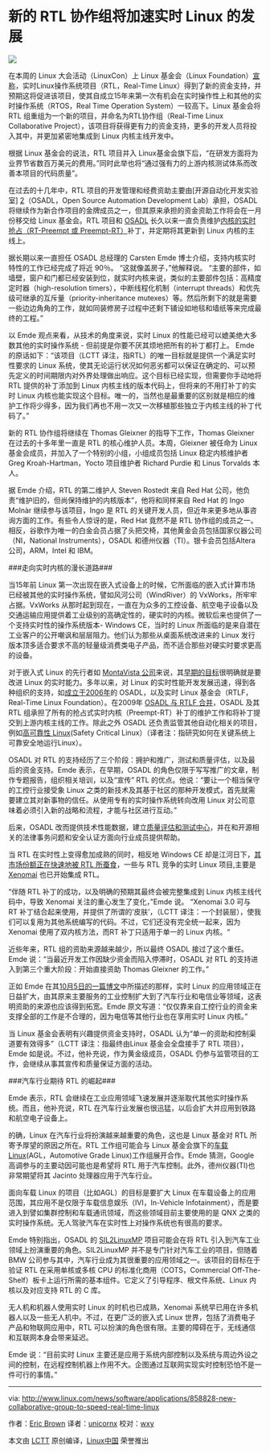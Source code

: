 新的 RTL 协作组将加速实时 Linux 的发展
================================================================================
![](http://www.linux.com/images/stories/66866/Tux-150.png)

在本周的 Linux 大会活动（LinuxCon）上 Linux 基金会（Linux Foundation）[宣称][1]，实时Linux操作系统项目（RTL，Real-Time Linux）得到了新的资金支持，并预期这将促进该项目，使其自成立15年来第一次有机会在实时操作性上和其他的实时操作系统（RTOS，Real Time Operation System）一较高下。Linux 基金会将 RTL 组重组为一个新的项目，并命名为RTL协作组（Real-Time Linux Collaborative Project），该项目将获得更有力的资金支持，更多的开发人员将投入其中，并更加紧密地集成到 Linux 内核主线开发中。

根据 Linux 基金会的说法，RTL 项目并入 Linux基金会旗下后，“在研发方面将为业界节省数百万美元的费用。”同时此举也将“通过强有力的上游内核测试体系而改善本项目的代码质量”。

在过去的十几年中，RTL 项目的开发管理和经费资助主要由[开源自动化开发实验室] [2]（OSADL，Open Source Automation Development Lab）承担，OSADL 将继续作为新合作项目的金牌成员之一，但其原来承担的资金资助工作将会在一月份移交给 Linux 基金会。RTL 项目和 [OSADL][3] 长久以来一直负责维护[内核的实时抢占（RT-Preempt 或 Preempt-RT）][4]补丁，并定期将其更新到 Linux 内核的主线上。

据长期以来一直担任 OSADL 总经理的 Carsten Emde 博士介绍，支持内核实时特性的工作已经完成了将近 90％。 “这就像盖房子，”他解释说。 “主要的部件，如墙壁，窗户和门都已经安装到位，就实时内核来说，类似的主要部件包括：高精度定时器（high-resolution timers），中断线程化机制（interrupt threads）和优先级可继承的互斥量（priority-inheritance mutexes）等。然后所剩下的就是需要一些边边角角的工作，就如同装修房子过程中还剩下铺设如地毯和墙纸等来完成最终的工程。”

以 Emde 观点来看，从技术的角度来说，实时 Linux 的性能已经可以媲美绝大多数其他的实时操作系统 - 但前提是你要不厌其烦地把所有的补丁都打上。 Emde 的原话如下：“该项目（LCTT 译注，指RTL）的唯一目标就是提供一个满足实时性要求的 Linux 系统，使其无论运行状况如何恶劣都可以保证在确定的、可以预先定义的时间期限内对外界处理做出响应。这个目标已经实现，但需要你手动地将 RTL 提供的补丁添加到 Linux 内核主线的版本代码上，但将来的不用打补丁的实时 Linux 内核也能实现这个目标。唯一的，当然也是最重要的区别就是相应的维护工作将少得多，因为我们再也不用一次又一次移植那些独立于内核主线的补丁代码了。”

新的 RTL 协作组将继续在 Thomas Gleixner 的指导下工作，Thomas Gleixner 在过去的十多年里一直是 RTL 的核心维护人员。本周，Gleixner 被任命为 Linux 基金会成员，并加入了一个特别的小组，小组成员包括 Linux 稳定内核维护者Greg Kroah-Hartman，Yocto 项目维护者 Richard Purdie 和 Linus Torvalds 本人。

据 Emde 介绍，RTL 的第二维护人 Steven Rostedt 来自 Red Hat 公司，他负责“维护旧的，但尚保持维护的内核版本”，他将和同样来自 Red Hat 的 Ingo Molnàr 继续参与该项目，Ingo 是 RTL 的关键开发人员，但近年来更多地从事咨询方面的工作。有些令人惊讶的是，Red Hat 竟然不是 RTL 协作组的成员之一。相反，谷歌作为唯一的白金会员占据了头把交椅，其他黄金会员包括国家仪器公司（NI，National Instruments），OSADL 和德州仪器（TI）。银卡会员包括Altera 公司，ARM，Intel 和 IBM。

###走向实时内核的漫长道路###

当15年前 Linux 第一次出现在嵌入式设备上的时候，它所面临的嵌入式计算市场已经被其他的实时操作系统，譬如风河公司（WindRiver）的 VxWorks，所牢牢占据。VxWorks 从那时起到现在，一直在为众多的工控设备、航空电子设备以及交通运输应用提供着工业级别的高确定性的，硬实时的内核。微软后来也提供了一个支持实时性的操作系统版本- Windows CE，当时的 Linux 所面临的是来自潜在工业客户的公开嘲讽和层层阻力。他们认为那些从桌面系统改进来的 Linux 发行版本顶多适合要求不高的轻量级消费类电子产品，而不适合那些对硬实时要求更高的设备。

对于嵌入式 Linux 的先行者如 [MontaVista 公司][6]来说，其[早期的目标][5]很明确就是要改进 Linux 的实时能力。多年以来，对 Linux 的实时性能开发发展迅速，得到各种组织的支持，如[成立于2006年][7]的 OSADL，以及实时 Linux 基金会（RTLF，Real-Time Linux Foundation）。在2009年 [OSADL 与 RTLF 合并][8]，OSADL 及其 RTL 组承担了所有的抢占式实时内核（Preempt-RT）补丁的维护工作和将补丁提交到上游内核主线的工作。除此之外 OSADL 还负责监管其他自动化相关的项目，例如[高可靠性 Linux][9](Safety Critical Linux）（译者注：指研究如何在关键系统上可靠安全地运行Linux）。

OSADL 对 RTL 的支持经历了三个阶段：拥护和推广，测试和质量评估，以及最后的资金支持。Emde 表示，在早期，OSADL 的角色仅限于写写推广的文章，制作专题报告，组织相关培训，以及“宣传” RTL 的优点。他说：“要让一个相当保守的工控行业接受象 Linux 之类的新技术及其基于社区的那种开发模式，首先就需要建立其对新事物的信任。从使用专有的实时操作系统转向改用 Linux 对公司意味着必须引入新的战略和流程，才能与社区进行互动。”

后来，OSADL 改而提供技术性能数据，建立[质量评估和测试中心][10]，并在和开源相关的法律事务问题和安全认证方面向行业成员提供帮助。

当 RTL 在实时性上变得愈加成熟的同时，相反地 Windows CE 却是江河日下，[其市场份额正在快速地被 RTL 所蚕食][11]，一些与 RTL 竞争的实时 Linux 项目,主要是 [Xenomai][12] 也已开始集成 RTL。

“伴随 RTL 补丁的成功，以及明确的预期其最终会被完整集成到 Linux 内核主线代码中，导致 Xenomai 关注的重心发生了变化，”Emde 说。 “Xenomai 3.0 可与 RT 补丁结合起来使用，并提供了所谓的‘皮肤’，（LCTT 译注：一个封装层），使我们可以复用为其他系统编写的代码。不过，它们还没有完全统一起来，因为 Xenomai 使用了双内核方法，而RT 补丁只适用于单一的 Linux 内核。“

近些年来，RTL 组的资助来源越来越少，所以最终 OSADL 接过了这个重任。Emde 说：“当最近开发工作因缺少资金而陷入停滞时，OSADL 对 RTL 的支持进入到第三个重大阶段：开始直接资助 Thomas Gleixner 的工作。”

正如 Emde 在其[10月5日的一篇博文][13]中所描述的那样，实时 Linux 的应用领域正在日益扩大，由其原来主要服务的工业控制扩大到了汽车行业和电信业等领域，这表明资助的来源也应该得到拓宽。Emde 原文写道：“仅仅靠来自工控行业的资金来支撑全部的工作是不合理的，因为电信等其他行业也在享用实时 Linux 内核。”

当 Linux 基金会表明有兴趣提供资金支持时，OSADL 认为“单一的资助和控制渠道要有效得多”（LCTT 译注：指最终由Linux 基金会全盘接手了 RTL 项目），Emde 如是说。不过，他补充说，作为黄金级成员，OSADL 仍参与监管项目的工作，会继续从事其宣传和质量保证方面的活动。

###汽车行业期待 RTL 的崛起###

Emde 表示，RTL 会继续在工业应用领域飞速发展并逐渐取代其他实时操作系统。而且，他补充说，RTL 在汽车行业发展也很迅猛，以后会扩大并应用到铁路和航空电子设备上。

的确，Linux 在汽车行业将扮演越来越重要的角色，这也是 Linux 基金对 RTL 所寄予厚望的原因之所在。RTL 工作组可能会与 Linux 基金会旗下的[车载Linux][14](AGL，Automotive Grade Linux)工作组展开合作。Emde 猜测，Google 高调参与的主要动因可能也是希望将 RTL 用于汽车控制。此外，德州仪器(TI)也非常期望将其 Jacinto 处理器应用于汽车行业。

面向车载 Linux 的项目（比如AGL）的目标是要扩大 Linux 在车载设备上的应用范围，其应用不是仅限于车载信息娱乐（IVI，In-Vehicle Infotainment），而是要进入到譬如集群控制和车载通讯领域，而这些领域目前主要使用的是 QNX 之类的实时操作系统。无人驾驶汽车在实时性上对操作系统也有很高的要求。

Emde 特别指出，OSADL 的 [SIL2LinuxMP][15] 项目可能会在将 RTL 引入到汽车工业领域上扮演重要的角色。SIL2LinuxMP 并不是专门针对汽车工业的项目，但随着 BMW 公司参与其中，汽车行业成为其很重要的应用领域之一。该项目的目标在于验证 RTL 在采用单核或多核 CPU 的标准化商用（COTS，Commercial Off-The-Shelf）板卡上运行所需的基本组件。它定义了引导程序、根文件系统、Linux 内核以及对应支持 RTL 的 C 库。

无人机和机器人使用实时 Linux 的时机也已成熟，Xenomai 系统早已用在许多机器人以及一些无人机中。不过，在更广泛的嵌入式 Linux 世界，包括了消费电子产品和物联网应用中，RTL 可以扮演的角色很有限。主要的障碍在于，无线通信和互联网本身会带来延迟。

Emde 说：“目前实时 Linux 主要还是应用于系统内部控制以及系统与周边外设之间的控制，在远程控制机器上作用不大。企图通过互联网实现实时控制恐怕不是一件可行的事情。”

--------------------------------------------------------------------------------

via: http://www.linux.com/news/software/applications/858828-new-collaborative-group-to-speed-real-time-linux

作者：[Eric Brown][a]
译者：[unicornx](https://github.com/unicornx)
校对：[wxy](https://github.com/wxy)

本文由 [LCTT](https://github.com/LCTT/TranslateProject) 原创编译，[Linux中国](https://linux.cn/) 荣誉推出

[a]:http://www.linux.com/community/forums/person/42808
[1]:http://www.linuxfoundation.org/news-media/announcements/2015/10/linux-foundation-announces-project-advance-real-time-linux
[2]:http://archive.linuxgizmos.com/celebrating-the-open-source-automation-development-labs-first-birthday/
[3]:https://www.osadl.org/
[4]:http://linuxgizmos.com/adding-real-time-to-linux-with-preempt-rt/
[5]:http://archive.linuxgizmos.com/real-time-linux-what-is-it-why-do-you-want-it-how-do-you-do-it-a/
[6]:http://www.linux.com/news/embedded-mobile/mobile-linux/841651-embedded-linux-pioneer-montavista-spins-iot-linux-distribution
[7]:http://archive.linuxgizmos.com/industry-group-aims-linux-at-automation-apps/
[8]:http://archive.linuxgizmos.com/industrial-linux-groups-merge/
[9]:https://www.osadl.org/Safety-Critical-Linux.safety-critical-linux.0.html
[10]:http://www.osadl.org/QA-Farm-Realtime.qa-farm-about.0.html
[11]:http://www.linux.com/news/embedded-mobile/mobile-linux/818011-embedded-linux-keeps-growing-amid-iot-disruption-says-study
[12]:http://xenomai.org/
[13]:https://www.osadl.org/Single-View.111+M5dee6946dab.0.html
[14]:http://www.linux.com/news/embedded-mobile/mobile-linux/833358-first-open-automotive-grade-linux-spec-released
[15]:http://www.osadl.org/SIL2LinuxMP.sil2-linux-project.0.html